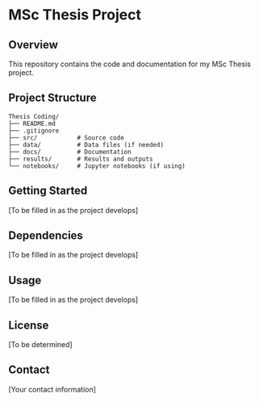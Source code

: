 # MSc Thesis Project

## Overview
This repository contains the code and documentation for my MSc Thesis project.

## Project Structure
```
Thesis Coding/
├── README.md
├── .gitignore
├── src/           # Source code
├── data/          # Data files (if needed)
├── docs/          # Documentation
├── results/       # Results and outputs
└── notebooks/     # Jupyter notebooks (if using)
```

## Getting Started
[To be filled in as the project develops]

## Dependencies
[To be filled in as the project develops]

## Usage
[To be filled in as the project develops]

## License
[To be determined]

## Contact
[Your contact information]
